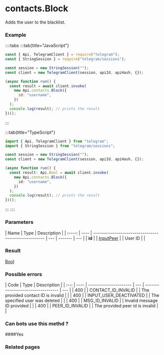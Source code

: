 # contacts.Block

Adds the user to the blacklist.

### [](#example)Example

::::tabs
:::tab{title="JavaScript"}

```js
const { Api, TelegramClient } = require("telegram");
const { StringSession } = require("telegram/sessions");

const session = new StringSession("");
const client = new TelegramClient(session, apiId, apiHash, {});

(async function run() {
  const result = await client.invoke(
    new Api.contacts.Block({
      id: "username",
    })
  );
  console.log(result); // prints the result
})();
```

:::

:::tab{title="TypeScript"}

```ts
import { Api, TelegramClient } from "telegram";
import { StringSession } from "telegram/sessions";

const session = new StringSession("");
const client = new TelegramClient(session, apiId, apiHash, {});

(async function run() {
  const result: Api.Bool = await client.invoke(
    new Api.contacts.Block({
      id: "username",
    })
  );
  console.log(result); // prints the result
})();
```

:::
::::

### [](#parameters)Parameters

|  Name  | Type | Description                                           |
| :----: | ---- | ----------------------------------------------------- | --- | ------- | --- |
| **id** |      | [InputPeer](https://core.telegram.org/type/InputPeer) |     | User ID |     |

### [](#result)Result

[Bool](https://core.telegram.org/type/Bool)

### [](#possible-errors)Possible errors

| Code | Type | Description            |
| :--: | ---- | ---------------------- | --- | ---------------------------------- | --- |
| 400  |      | CONTACT_ID_INVALID     |     | The provided contact ID is invalid |     |
| 400  |      | INPUT_USER_DEACTIVATED |     | The specified user was deleted     |     |
| 400  |      | MSG_ID_INVALID         |     | Invalid message ID provided        |     |
| 400  |      | PEER_ID_INVALID        |     | The provided peer id is invalid    |     |

### [](#can-bots-use-this-method)Can bots use this methd ?

####Yes

### [](#related-pages)Related pages
